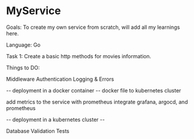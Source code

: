 # MyService

Goals: To create my own service from scratch, will add all my learnings here. 

Language: Go

Task 1: Create a basic http methods for movies information.


Things to DO:


Middleware
Authentication
Logging & Errors

-- deployment in a docker container --
docker file to kubernetes cluster

add metrics to the service with prometheus
integrate grafana, argocd, and prometheus

-- deployment in a kubernetes cluster --


Database
Validation
Tests
